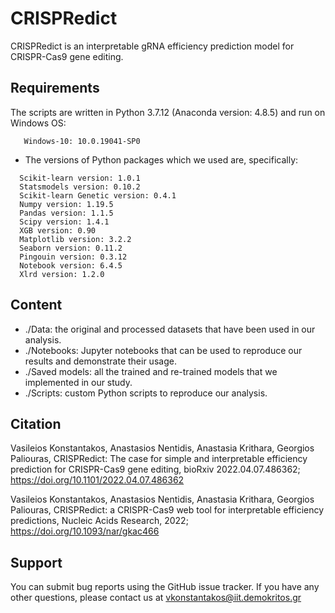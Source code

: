 # CRISPRedict
CRISPRedict is an interpretable gRNA efficiency prediction model for CRISPR-Cas9 gene editing.

## Requirements
The scripts are written in Python 3.7.12 (Anaconda version: 4.8.5) and run on Windows OS:
```
   Windows-10: 10.0.19041-SP0
```
- The versions of Python packages which we used are, specifically:
```
  Scikit-learn version: 1.0.1
  Statsmodels version: 0.10.2
  Scikit-learn Genetic version: 0.4.1
  Numpy version: 1.19.5
  Pandas version: 1.1.5
  Scipy version: 1.4.1
  XGB version: 0.90
  Matplotlib version: 3.2.2
  Seaborn version: 0.11.2
  Pingouin version: 0.3.12
  Notebook version: 6.4.5
  Xlrd version: 1.2.0
```

## Content
- ./Data: the original and processed datasets that have been used in our analysis.
- ./Notebooks: Jupyter notebooks that can be used to reproduce our results and demonstrate their usage.
- ./Saved models: all the trained and re-trained models that we implemented in our study.
- ./Scripts: custom Python scripts to reproduce our analysis.

## Citation
Vasileios Konstantakos, Anastasios Nentidis, Anastasia Krithara, Georgios Paliouras, CRISPRedict: The case for simple and interpretable efficiency prediction for CRISPR-Cas9 gene editing, bioRxiv 2022.04.07.486362; https://doi.org/10.1101/2022.04.07.486362

Vasileios Konstantakos, Anastasios Nentidis, Anastasia Krithara, Georgios Paliouras, CRISPRedict: a CRISPR-Cas9 web tool for interpretable efficiency predictions, Nucleic Acids Research, 2022; https://doi.org/10.1093/nar/gkac466

## Support
You can submit bug reports using the GitHub issue tracker. If you have any other questions, please contact us at vkonstantakos@iit.demokritos.gr
